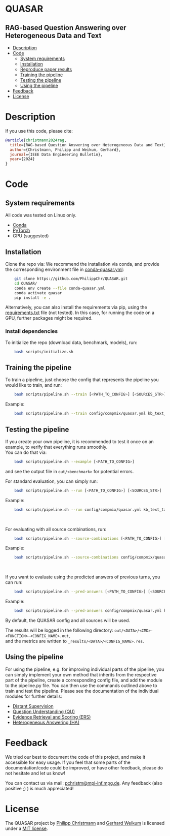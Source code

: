 QUASAR
============
RAG-based Question Answering over Heterogeneous Data and Text
---------------

- [Description](#description)
- [Code](#code)
    - [System requirements](#system-requirements)
	- [Installation](#installation)
	- [Reproduce paper results](#reproduce-paper-results)
	- [Training the pipeline](#training-the-pipeline)
	- [Testing the pipeline](#testing-the-pipeline)
	- [Using the pipeline](#using-the-pipeline)
- [Feedback](#feedback)
- [License](#license)


# Description

If you use this code, please cite:
```bibtex
@article{christmann2024rag,
  title={RAG-based Question Answering over Heterogeneous Data and Text},
  author={Christmann, Philipp and Weikum, Gerhard},
  journal={IEEE Data Engineering Bulletin},
  year={2024}
}
```


# Code

## System requirements
All code was tested on Linux only.
- [Conda](https://docs.conda.io/projects/conda/en/latest/index.html)
- [PyTorch](https://pytorch.org)
- GPU (suggested)


## Installation
Clone the repo via:
We recommend the installation via conda, and provide the corresponding environment file in [conda-quasar.yml](conda-quasar.yml):

```bash
    git clone https://github.com/PhilippChr/QUASAR.git
    cd QUASAR/
    conda env create --file conda-quasar.yml
    conda activate quasar
    pip install -e .
```

Alternatively, you can also install the requirements via pip, using the [requirements.txt](requirements.txt) file (not tested). In this case, for running the code on a GPU, further packages might be required.


### Install dependencies
To initialize the repo (download data, benchmark, models), run:
```bash
    bash scripts/initialize.sh
```


## Training the pipeline

To train a pipeline, just choose the config that represents the pipeline you would like to train, and run:
``` bash
    bash scripts/pipeline.sh --train [<PATH_TO_CONFIG>] [<SOURCES_STR>]
```

Example:
``` bash
    bash scripts/pipeline.sh --train config/compmix/quasar.yml kb_text_table_info
```


## Testing the pipeline

If you create your own pipeline, it is recommended to test it once on an example, to verify that everything runs smoothly.  
You can do that via:
``` bash
    bash scripts/pipeline.sh --example [<PATH_TO_CONFIG>]
```
and see the output file in `out/<benchmark>` for potential errors.

For standard evaluation, you can simply run:
``` bash
    bash scripts/pipeline.sh --run [<PATH_TO_CONFIG>] [<SOURCES_STR>]
```
Example:
``` bash
    bash scripts/pipeline.sh --run config/compmix/quasar.yml kb_text_table_info
```
<br/>

For evaluating with all source combinations, run:
``` bash
    bash scripts/pipeline.sh --source-combinations [<PATH_TO_CONFIG>] [<SOURCES_STR>]
```

Example:
``` bash
    bash scripts/pipeline.sh --source-combinations config/compmix/quasar.yml kb_text_table_info
```
<br/>

If you want to evaluate using the predicted answers of previous turns, you can run:
``` bash
    bash scripts/pipeline.sh --pred-answers [<PATH_TO_CONFIG>] [<SOURCES_STR>]
```

Example:
``` bash
    bash scripts/pipeline.sh --pred-answers config/compmix/quasar.yml kb_text_table_info
```
By default, the QUASAR config and all sources will be used.


The results will be logged in the following directory: `out/<DATA>/<CMD>-<FUNCTION>-<CONFIG_NAME>.out`,  
and the metrics are written to `_results/<DATA>/<CONFIG_NAME>.res`.


## Using the pipeline
For using the pipeline, e.g. for improving individual parts of the pipeline, you can simply implement your own method that inherits from the respective part of the pipeline, create a corresponding config file, and add the module to the pipeline.py file. You can then use the commands outlined above to train and test the pipeline. 
Please see the documentation of the individual modules for further details:
- [Distant Supervision](quasar/distant_supervision/README.md)
- [Question Understanding (QU)](quasar/question_understanding/README.md)
- [Evidence Retrieval and Scoring (ERS)](quasar/evidence_retrieval_scoring/README.md)
- [Heterogeneous Answering (HA)](quasar/heterogeneous_answering/README.md)



# Feedback
We tried our best to document the code of this project, and make it accessible for easy usage. If you feel that some parts of the documentation/code could be improved, or have other feedback, please do not hesitate and let us know!

You can contact us via mail: pchristm@mpi-inf.mpg.de. Any feedback (also positive ;) ) is much appreciated!


# License
The QUASAR project by [Philipp Christmann](https://people.mpi-inf.mpg.de/~pchristm/) and [Gerhard Weikum](https://people.mpi-inf.mpg.de/~weikum/) is licensed under a [MIT license](LICENSE).
